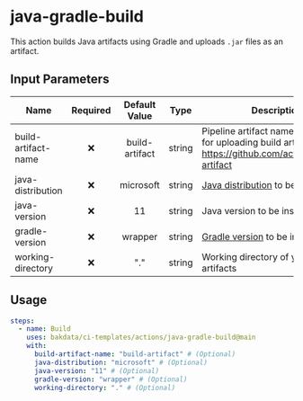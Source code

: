 # java-gradle-build

This action builds Java artifacts using Gradle and uploads `.jar` files as an artifact.

## Input Parameters

| Name                | Required | Default Value  |  Type  | Description                                                                                                         |
| ------------------- | :------: | :------------: | :----: | ------------------------------------------------------------------------------------------------------------------- |
| build-artifact-name |    ❌    | build-artifact | string | Pipeline artifact name that is used for uploading build artifacts, see <https://github.com/actions/upload-artifact> |
| java-distribution   |    ❌    |   microsoft    | string | [Java distribution](https://github.com/actions/setup-java#supported-distributions) to be installed                  |
| java-version        |    ❌    |       11       | string | Java version to be installed                                                                                        |
| gradle-version      |    ❌    |    wrapper     | string | [Gradle version](https://github.com/gradle/gradle-build-action#use-a-specific-gradle-version) to be installed       |
| working-directory   |    ❌    |      "."       | string | Working directory of your Gradle artifacts                                                                          |

## Usage

```yaml
steps:
  - name: Build
    uses: bakdata/ci-templates/actions/java-gradle-build@main
    with:
      build-artifact-name: "build-artifact" # (Optional)
      java-distribution: "microsoft" # (Optional)
      java-version: "11" # (Optional)
      gradle-version: "wrapper" # (Optional)
      working-directory: "." # (Optional)
```
